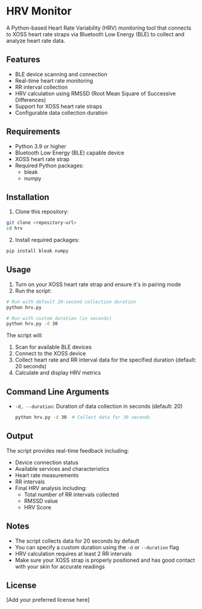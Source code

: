 # HRV Monitor

A Python-based Heart Rate Variability (HRV) monitoring tool that connects to XOSS heart rate straps via Bluetooth Low Energy (BLE) to collect and analyze heart rate data.

## Features

- BLE device scanning and connection
- Real-time heart rate monitoring
- RR interval collection
- HRV calculation using RMSSD (Root Mean Square of Successive Differences)
- Support for XOSS heart rate straps
- Configurable data collection duration

## Requirements

- Python 3.9 or higher
- Bluetooth Low Energy (BLE) capable device
- XOSS heart rate strap
- Required Python packages:
  - bleak
  - numpy

## Installation

1. Clone this repository:
```bash
git clone <repository-url>
cd hrv
```

2. Install required packages:
```bash
pip install bleak numpy
```

## Usage

1. Turn on your XOSS heart rate strap and ensure it's in pairing mode
2. Run the script:
```bash
# Run with default 20-second collection duration
python hrv.py

# Run with custom duration (in seconds)
python hrv.py -d 30
```

The script will:
1. Scan for available BLE devices
2. Connect to the XOSS device
3. Collect heart rate and RR interval data for the specified duration (default: 20 seconds)
4. Calculate and display HRV metrics

## Command Line Arguments

- `-d, --duration`: Duration of data collection in seconds (default: 20)
  ```bash
  python hrv.py -d 30  # Collect data for 30 seconds
  ```

## Output

The script provides real-time feedback including:
- Device connection status
- Available services and characteristics
- Heart rate measurements
- RR intervals
- Final HRV analysis including:
  - Total number of RR intervals collected
  - RMSSD value
  - HRV Score

## Notes

- The script collects data for 20 seconds by default
- You can specify a custom duration using the `-d` or `--duration` flag
- HRV calculation requires at least 2 RR intervals
- Make sure your XOSS strap is properly positioned and has good contact with your skin for accurate readings

## License

[Add your preferred license here]
